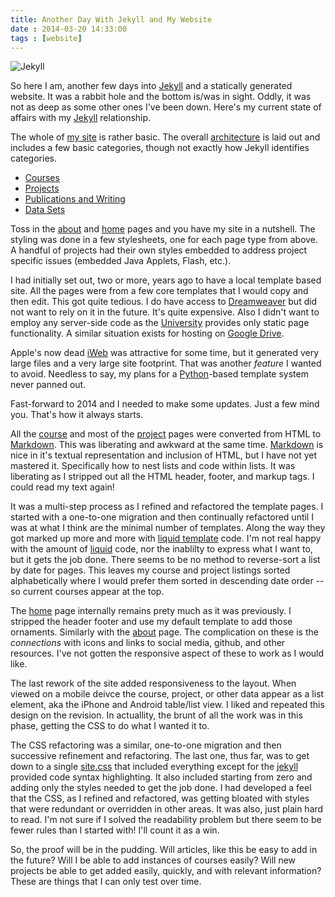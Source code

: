 ```yaml
---
title: Another Day With Jekyll and My Website
date : 2014-03-20 14:33:00
tags : [website]
---
```

![Jekyll](http://jekyllrb.com/img/logo-2x.png)

So here I am, another few days into [Jekyll][1] and a statically
generated website. It was a rabbit hole and the bottom is/was in
sight. Oddly, it was not as deep as some other ones I've been
down. Here's my current state of affairs with my [Jekyll][1]
relationship.

The whole of [my site]({{site.baseurl}}/) is rather basic. The overall
[architecture]({{site.baseurl}}/site-architecture-notes) is laid out
and includes a few basic categories, though not exactly how Jekyll
identifies categories.

* [Courses]({{site.baseurl}}/courses)
* [Projects]({{site.baseurl}}/projects)
* [Publications and Writing]({{site.baseurl}}/publications.html)
* [Data Sets]({{site.baseurl}}/data.html)

Toss in the [about]({{site.baseurl}}/about.html) and
[home]({{site.baseurl}}/) pages and you have my site in a
nutshell. The styling was done in a few stylesheets, one for each page
type from above. A handful of projects had their own styles embedded
to address project specific issues (embedded Java Applets, Flash,
etc.).

I had initially set out, two or more, years ago to have a local
template based site. All the pages were from a few core templates that
I would copy and then edit. This got quite tedious. I do have access
to [Dreamweaver][4] but did not want to rely on it in the future.
It's quite expensive. Also I didn't want to employ any server-side
code as the [University][3] provides only static page functionality. A
similar situation exists for hosting on [Google Drive][2].

Apple's now dead [iWeb][5] was attractive for some time, but it
generated very large files and a very large site footprint. That was
another *feature* I wanted to avoid. Needless to say, my plans for a
[Python][6]-based template system never panned out.

Fast-forward to 2014 and I needed to make some updates. Just a few
mind you. That's how it always starts.

All the [course]({{site.baseurl}}/courses.html) and most of the
[project]({{site.baseurl}}/projects.html) pages were converted from
HTML to [Markdown][6]. This was liberating and awkward at the same
time. [Markdown][6] is nice in it's textual representation and
inclusion of HTML, but I have not yet mastered it. Specifically how to
nest lists and code within lists. It was liberating as I stripped out
all the HTML header, footer, and markup tags. I could read my text
again!

It was a multi-step process as I refined and refactored the template
pages.  I started with a one-to-one migration and then continually
refactored until I was at what I think are the minimal number of
templates. Along the way they got marked up more and more with [liquid
template][7] code. I'm not real happy with the amount of [liquid][7]
code, nor the inablilty to express what I want to, but it gets the job
done. There seems to be no method to reverse-sort a list by date for
pages. This leaves my course and project listings sorted
alphabetically where I would prefer them sorted in descending date
order -- so current courses appear at the top.

The [home]({{site.baseurl}}/) page internally remains prety much as it
was previously.  I stripped the header footer and use my default
template to add those ornaments. Similarly with the
[about]({{site.baseurl}}/about.html) page. The complication on these
is the *connections* with icons and links to social media, github, and
other resources. I've not gotten the responsive aspect of these to
work as I would like.

The last rework of the site added responsiveness to the layout. When
viewed on a mobile deivce the course, project, or other data appear as
a list element, aka the iPhone and Android table/list view. I liked
and repeated this design on the revision. In actuallity, the brunt of
all the work was in this phase, getting the CSS to do what I wanted it
to.

The CSS refactoring was a similar, one-to-one migration and then
successive refinement and refactoring. The last one, thus far, was to
get down to a single [site.css]({{site.baseurl}}/css/site.css) that
included everything except for the [jekyll][1] provided code syntax
highlighting. It also included starting from zero and adding only the
styles needed to get the job done. I had developed a feel that the
CSS, as I refined and refactored, was getting bloated with styles that
were redundant or overridden in other areas. It was also, just plain
hard to read. I'm not sure if I solved the readability problem but
there seem to be fewer rules than I started with! I'll count it as a
win.

So, the proof will be in the pudding. Will articles, like this be easy
to add in the future? Will I be able to add instances of courses
easily? Will new projects be able to get added easily, quickly, and
with relevant information? These are things that I can only test
over time.

  [1]: http://jekyllrb.com
  [2]: https://developers.google.com/drive/web/publish-site
  [3]: http://usm.maine.edu
  [4]: http://adobe.com/
  [5]: http://apple.com/iWeb
  [6]: http://daringfireball.net/projects/markdown/
  [7]: http://liquidmarkup.org
